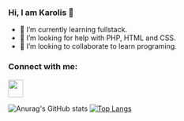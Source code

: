 ### Hi, I am Karolis 👋

- 🌱 I’m currently learning fullstack.
- 🤔 I’m looking for help with PHP, HTML and CSS.
- 👯 I’m looking to collaborate to learn programing.
<h3 align="left">Connect with me:</h3>
<p align="left">
 <a href="https://www.codewars.com/users/mskltu" target="_blank">
        <img align="center" src="https://global-uploads.webflow.com/62462834c60df92621c6b5be/62462c29f3165b55ea6255ea_light-text-logo-vertical.svg" height="36" width="30" />
    </a>
</p>

![Anurag's GitHub stats](https://github-readme-stats-git-masterrstaa-rickstaa.vercel.app/api?username=mistakeltu&&show_icons=true&theme=tokyonight)
[![Top Langs](https://github-readme-stats-git-masterrstaa-rickstaa.vercel.app/api/top-langs/?username=mistakeltu&layout=donut)](https://github.com/mistakeltu/github-readme-stats)





<!--
**mistakeltu/mistakeltu** is a ✨ _special_ ✨ repository because its `README.md` (this file) appears on your GitHub profile.

Here are some ideas to get you started:

- 🔭 I’m currently working on ...
- 🌱 I’m currently learning ...
- 👯 I’m looking to collaborate on ...
- 🤔 I’m looking for help with ...
- 💬 Ask me about ...
- 📫 How to reach me: ...
- 😄 Pronouns: ...
- ⚡ Fun fact: ...
-->

